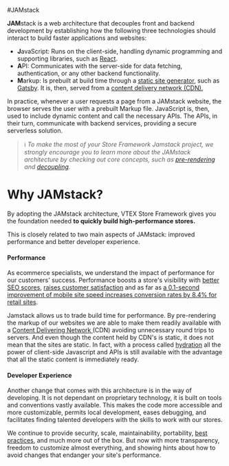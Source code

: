 <!-- This will be one of the first contacts for a developer that never heard about Jamstack to learn more about it and why we use it.

Objective:

Introduce the developer to the Jamstack architecture, giving an overview of its main aspects

This explanation doesn't need to be a long one. Instead, we must redirect the user to official resources.

Explain why we chose this architecture, showing the main benefits of using Jamstack to build an e-commerce store.

Organize it into topics, followed by a brief explanation.Example: Faster Performanceblalblallbabla (one paragraph) -->

#JAMstack

**JAM**stack is a web architecture that decouples front and backend development by establishing how the following three technologies should interact to build faster applications and websites:

- **J**avaScript: Runs on the client-side, handling dynamic programming and supporting libraries, such as [React](http://reactjs.org/).
- **A**PI: Communicates with the server-side for data fetching, authentication, or any other backend functionality.
- **M**arkup: Is prebuilt at build time through a [static site generator](https://developer.mozilla.org/en-US/docs/Learn/Tools_and_testing/Client-side_JavaScript_frameworks/Introduction#static_site_generators), such as [Gatsby](https://www.gatsbyjs.com/). It is, then, served from a [content delivery network (CDN).](https://developer.mozilla.org/en-US/docs/Glossary/CDN)

In practice, whenever a user requests a page from a JAMstack website, the browser serves the user with a prebuilt Markup file. JavaScript is, then, used to include dynamic content and call the necessary APIs. The APIs, in their turn, communicate with backend services, providing a secure serverless solution.

>ℹ️ *To make the most of your Store Framework Jamstack project, we strongly encourage you to learn more about the JAMstack architecture by checking out core concepts, such as [pre-rendering](https://jamstack.org/glossary/pre-render/) and [decoupling](https://jamstack.org/glossary/decoupling/).*

# Why JAMstack?

By adopting the JAMstack architecture, VTEX Store Framework gives you the foundation needed **to quickly build high-performance stores.**

This is closely related to two main aspects of JAMstack: improved performance and better developer experience.

#### Performance

As ecommerce specialists, we understand the impact of performance for our customers' success. Performance boosts a store's visibility with [better SEO scores](https://developers.google.com/web/updates/2018/07/search-ads-speed), [raises customer satisfaction](https://neilpatel.com/blog/loading-time/) and as far as [a 0.1-second improvement of mobile site speed increases conversion rates by 8.4% for retail sites](https://www.thinkwithgoogle.com/intl/en-ca/marketing-strategies/app-and-mobile/mobile-page-speed-data/). 

Jamstack allows us to trade build time for performance. By pre-rendering the markup of our websites we are able to make them readily available with a [Content Delivering Network ](https://jamstack.org/glossary/cdn/)(CDN) avoiding unnecessary round trips to servers. And even though the content held by CDN's is static, it does not mean that the sites are static. In fact, with a process called [hydration](https://reactjs.org/docs/react-dom.html#hydrate) all the power of client-side Javascript and APIs is still available with the advantage that all the static content is immediately ready.

#### Developer Experience

Another change that comes with this architecture is in the way of developing. It is not dependant on proprietary technology, it is built on tools and conventions vastly available. This makes the code more accessible and more customizable, permits local development, eases debugging, and facilitates finding talented developers with the skills to work with our stores.

We continue to provide security, scale, maintainability, portability, [best practices](https://jamstack.org/best-practices/), and much more out of the box. But now with more transparency, freedom to customize almost everything, and showing hints about how to avoid changes that endanger your site's performance. <!-- here I thought about linking to an explanation  of how we enforce paying attention to performance also-->
